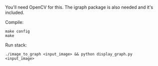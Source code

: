 You'll need OpenCV for this. The igraph package is also needed and it's included.

Compile:
```
make config
make
```

Run stack:
```
./image_to_graph <input_image> && python display_graph.py <input_image>
```
